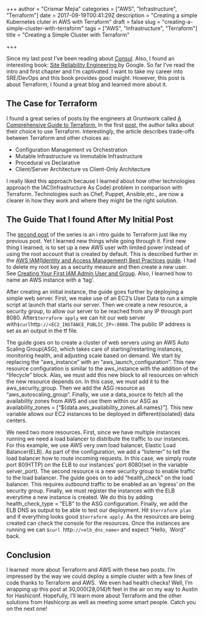 +++
author = "Crismar Mejia"
categories = ["AWS", "Infrastructure", "Terraform"]
date = 2017-09-19T00:41:29Z
description = "Creating a simple Kubernetes cluter in AWS with Terraform"
draft = false
slug = "creating-a-simple-cluster-with-terraform"
tags = ["AWS", "Infrastructure", "Terraform"]
title = "Creating a Simple Cluster with Terraform"

+++


Since my last post I’ve been reading about [Consul](https://www.consul.io/intro/index.html). Also, I found an interesting book: [Site Reliability Engineering ](https://landing.google.com/sre/book.html)by Google. So far I’ve read the intro and first chapter and I’m captivated. I want to take my career into SRE/DevOps and this book provides good insight. However, this post is about Terraform, I found a great blog and learned more about it.

## The Case for Terraform

I found a great series of posts by the engineers at Gruntwork called [A Comprehensive Guide to Terraform.](https://blog.gruntwork.io/a-comprehensive-guide-to-terraform-b3d32832baca) In the first [post,](https://blog.gruntwork.io/why-we-use-terraform-and-not-chef-puppet-ansible-saltstack-or-cloudformation-7989dad2865c) the author talks about their choice to use Terraform. Interestingly, the article describes trade-offs between Terraform and other choices as:

- Configuration Management vs Orchestration
- Mutable Infrastructure vs Immutable Infrastructure
- Procedural vs Declarative
- Client/Server Architecture vs Client-Only Architecture

I really liked this approach because I learned about how other technologies approach the IAC(Infrastructure As Code) problem in comparison with Terraform. Technologies such as Chef, Puppet, Ansible,etc., are now a clearer in how they work and where they might be the right solution.

## The Guide That I found After My Initial Post

The [second post](https://blog.gruntwork.io/an-introduction-to-terraform-f17df9c6d180) of the series is an i ntro guide to Terraform just like my previous post. Yet I learned new things while going through it. First new thing I learned, is to set up a new AWS user with limited power instead of using the root account that is created by default. This is described further in the [AWS IAM(Identity and Access Management) Best Practices guide](https://docs.aws.amazon.com/IAM/latest/UserGuide/best-practices.html). I had to delete my root key as a security measure and then create a new user. See [Creating Your First IAM Admin User and Group](https://docs.aws.amazon.com/IAM/latest/UserGuide/getting-started_create-admin-group.html). Also, I learned how to name an AWS instance with a ‘tag’.

After creating an initial instance, the guide goes further by deploying a simple web server. First, we make use of an EC2’s User Data to run a simple script at launch that starts our server. Then we create a new resource, a security group, to allow our server to be reached from any IP through port 8080. After`$terraform apply` we can hit our web server with` $curl `http`://<EC2_INSTANCE_PUBLIC_IP>:8080`. The public IP address is set as an output in the tf file.

The guide goes on to create a cluster of web servers using an AWS Auto Scaling Group(ASG), which takes care of starting/restarting instances, monitoring health, and adjusting scale based on demand. We start by replacing the “aws_instance” with an “aws_launch_configuration”. This new resource configuration is similar to the aws_instance with the addition of the “lifecycle” block. Alas, we must add this new block to all resources on which the new resource depends on. In this case, we must add it to the aws_security_group. Then we add the ASG resource as “aws_autoscaling_group”. Finally, we use a data_source to fetch all the availability zones from AWS and use them within our ASG as availability_zones = [“${data.aws_availability_zones.all.names}”]. This new variable allows our EC2 instances to be deployed in different(isolated) data centers.

We need two more resources. First, since we have multiple instances running we need a load balancer to distribute the traffic to our instances. For this example, we use AWS very own load balancer, Elastic Load Balancer(ELB). As part of the configuration, we add a “listener” to tell the load balancer how to route incoming requests. In this case, we simply route port 80(HTTP) on the ELB to our instances’ port 8080(set in the variable server_port). The second resource is a new security group to enable traffic to the load balancer. The guide goes on to add “health_check” on the load balancer. This requires outbound traffic to be enabled as an ‘egress’ on the security group. Finally, we must register the instances with the ELB everytime a new instance is created. We do this by adding health_check_type = “ELB” to the ASG configuration. Finally, we add the ELB DNS as output to be able to test our deployment. Hit `$terraform plan` and if everything looks good `$terraform apply`. As the resources are being created can check the console for the resources. Once the instances are running we can `$curl `http`://<elb_dns_name>` and expect “Hello,  Word” back.

## Conclusion

I learned  more about Terraform and AWS with these two posts. I’m impressed by the way we could deploy a simple cluster with a few lines of code thanks to Terraform and AWS.  We even had health checks! Well, I’m wrapping up this post at 30,000(28,014)ft feet in the air on my way to Austin for Hashiconf. Hopefully, I’ll learn more about Terraform and the other solutions from Hashicorp as well as meeting some smart people. Catch you on the next one!

